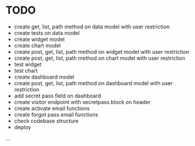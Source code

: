 # TODO

- create get, list, path method on data model with user restriction
- create tests on data model
- create widget model
- create chart model
- create post, get, list, path method on widget model with user restriction
- create post, get, list, path method on chart model with user restriction
- test widget
- test chart
- create dashboard model
- create post, get, list, path method on dashboard model with user restriction
- add secret pass field on dashboard
- create visitor endpoint with secretpass block on header
- create activate email functions
- create forgot pass email functions
- check codebase structure
- deploy


...